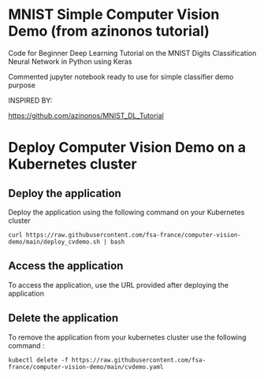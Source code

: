 # MNIST Simple Computer Vision Demo (from azinonos tutorial)

Code for Beginner Deep Learning Tutorial on the MNIST Digits Classification Neural Network in Python using Keras

Commented jupyter notebook ready to use for simple classifier demo purpose

INSPIRED BY:

https://github.com/azinonos/MNIST_DL_Tutorial

# Deploy Computer Vision Demo on a Kubernetes cluster

## Deploy the application

Deploy the application using the following command on your Kubernetes cluster 

    curl https://raw.githubusercontent.com/fsa-france/computer-vision-demo/main/deploy_cvdemo.sh | bash
    
## Access the application

To access the application, use the URL provided after deploying the application

## Delete the application

To remove the application from your kubernetes cluster use the following command :

    kubectl delete -f https://raw.githubusercontent.com/fsa-france/computer-vision-demo/main/cvdemo.yaml
    
